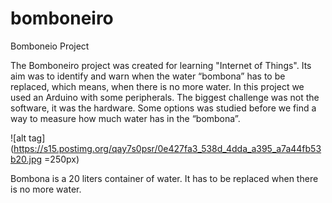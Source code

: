 # bomboneiro
Bomboneio Project

The Bomboneiro project was created for learning "Internet of Things". Its aim was to identify and warn when the water “bombona” has to be replaced, which means, when there is no more water. In this project we used an Arduino with some peripherals. The biggest challenge was not the software, it was the hardware. Some options was studied before we find a way to measure how much water has in the “bombona”.

![alt tag](https://s15.postimg.org/qay7s0psr/0e427fa3_538d_4dda_a395_a7a44fb53b20.jpg =250px)

Bombona is a 20 liters container of water. It has to be replaced when there is no more water.
